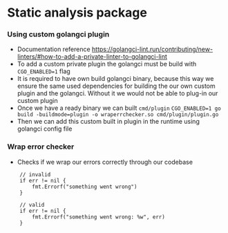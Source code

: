 # Static analysis package

### Using custom golangci plugin
- Documentation reference https://golangci-lint.run/contributing/new-linters/#how-to-add-a-private-linter-to-golangci-lint
- To add a custom private plugin the golangci must be build with `CGO_ENABLED=1` flag 
- It is required to have own build golangci binary, because this way we ensure the same used dependencies for building
the our own custom plugin and the golangci. Without it we would not be able to plug-in our custom plugin
- Once we have a ready binary we can built `cmd/plugin` `CGO_ENABLED=1 go build -buildmode=plugin -o wraperrchecker.so cmd/plugin/plugin.go`
- Then we can add this custom built in plugin in the runtime using golangci config file

### Wrap error checker
- Checks if we wrap our errors correctly through our codebase

```
    // invalid
    if err != nil {
        fmt.Errorf("something went wrong")
    }
    
    // valid
    if err != nil {
        fmt.Errorf("something went wrong: %w", err)
    }
```